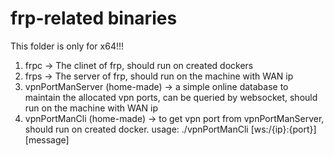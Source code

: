 # frp-related binaries
This folder is only for x64!!!
1. frpc -> The clinet of frp, should run on created dockers
2. frps -> The server of frp, should run on the machine with WAN ip
3. vpnPortManServer (home-made) -> a simple online database to maintain the allocated vpn ports, can be queried by websocket, should run on the machine with WAN ip
4. vpnPortManCli (home-made) -> to get  vpn port from vpnPortManServer, should run on created docker. usage: ./vpnPortManCli [ws:/{ip}:{port}] [message]
